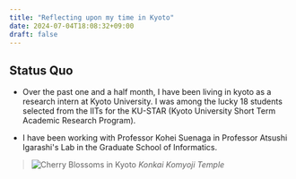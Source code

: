 ```yaml
---
title: "Reflecting upon my time in Kyoto"
date: 2024-07-04T18:08:32+09:00
draft: false
---
```



## Status Quo
- Over the past one and a half month, I have been living in kyoto as a research intern
at Kyoto University. I was among the lucky 18 students selected from the IITs for the
KU-STAR (Kyoto University Short Term Academic Research Program). 

- I have been working with Professor Kohei Suenaga in Professor Atsushi Igarashi's Lab in the Graduate School of Informatics.

<!-- ![Cherry Blossoms in Kyoto](/img/konkaikomyoji.JPG "Cherry Blossoms") -->
> ![Cherry Blossoms in Kyoto](/img/konkaikomyoji.JPG "Cherry Blossoms")
> *Konkai Komyoji Temple*